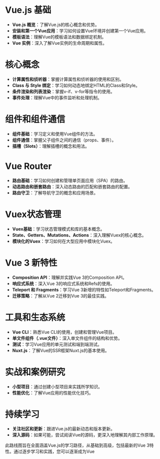 # Vue.js 基础

- **Vue.js 概览**：了解Vue.js的核心概念和优势。
- **安装和第一个Vue应用**：学习如何设置Vue环境并创建第一个Vue应用。
- **模板语法**：理解Vue的模板语法和数据绑定机制。
- **Vue 实例**：深入了解Vue实例的生命周期和属性。

#  核心概念

- **计算属性和侦听器**：掌握计算属性和侦听器的使用和区别。
- **Class 与 Style 绑定**：学习如何动态地绑定HTML的Class和Style。
- **条件渲染和列表渲染**：掌握v-if、v-for等指令的使用。
- **事件处理**：理解Vue中的事件监听和处理机制。

#  组件和组件通信

- **组件基础**：学习定义和使用Vue组件的方法。
- **组件通信**：掌握父子组件之间的通信（props、事件）。
- **插槽（Slots）**：理解插槽的概念和用法。

#  Vue Router

- **路由基础**：学习如何创建和管理单页面应用（SPA）的路由。
- **动态路由和嵌套路由**：深入动态路由的匹配和嵌套路由的配置。
- **路由守卫**：了解导航守卫的概念和应用场景。

# Vuex状态管理

- **Vuex基础**：学习状态管理模式和库的基本概念。
- **State、Getters、Mutations、Actions**：深入理解Vuex的核心概念。
- **模块化的Vuex**：学习如何在大型应用中模块化Vuex。

# Vue 3 新特性

- **Composition API**：理解并实践Vue 3的Composition API。
- **响应式系统**：深入Vue 3的响应式系统和Refs的使用。
- **Teleport 和 Fragments**：学习Vue 3新增的特性如Teleport和Fragments。
- **迁移策略**：了解从Vue 2迁移到Vue 3的最佳实践。

# 工具和生态系统

- **Vue CLI**：熟悉Vue CLI的使用，创建和管理Vue项目。
- **单文件组件（.vue文件）**：深入单文件组件的结构和优势。
- **测试**：学习Vue应用的单元测试和端到端测试。
- **Nuxt.js**：了解Vue的SSR框架Nuxt.js的基本使用。

# 实战和案例研究

- **小型项目**：通过创建小型项目来实践所学知识。
- **性能优化**：了解Vue应用的性能优化技巧。

#  持续学习

- **关注社区和更新**：跟进Vue.js的最新动态和版本更新。
- **深入源码**：如果可能，尝试阅读Vue的源码，更深入地理解其内部工作原理。

此路线图旨在全面涵盖Vue.js的学习路径，从基础到高级，包括最新的Vue 3特性。通过逐步学习和实践，您可以逐渐成为Vue